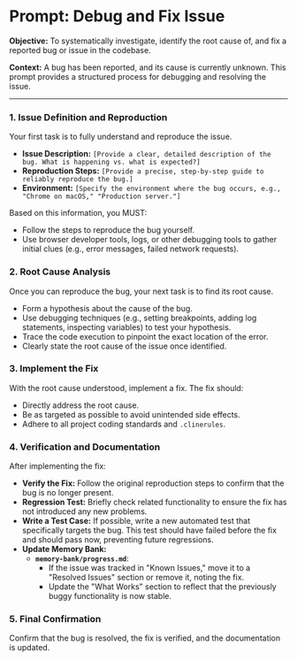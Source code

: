 # Prompt: Debug and Fix Issue

**Objective:** To systematically investigate, identify the root cause of, and fix a reported bug or issue in the codebase.

**Context:** A bug has been reported, and its cause is currently unknown. This prompt provides a structured process for debugging and resolving the issue.

---

### **1. Issue Definition and Reproduction**

Your first task is to fully understand and reproduce the issue.

-   **Issue Description:** `[Provide a clear, detailed description of the bug. What is happening vs. what is expected?]`
-   **Reproduction Steps:** `[Provide a precise, step-by-step guide to reliably reproduce the bug.]`
-   **Environment:** `[Specify the environment where the bug occurs, e.g., "Chrome on macOS," "Production server."]`

Based on this information, you MUST:
-   Follow the steps to reproduce the bug yourself.
-   Use browser developer tools, logs, or other debugging tools to gather initial clues (e.g., error messages, failed network requests).

### **2. Root Cause Analysis**

Once you can reproduce the bug, your next task is to find its root cause.
-   Form a hypothesis about the cause of the bug.
-   Use debugging techniques (e.g., setting breakpoints, adding log statements, inspecting variables) to test your hypothesis.
-   Trace the code execution to pinpoint the exact location of the error.
-   Clearly state the root cause of the issue once identified.

### **3. Implement the Fix**

With the root cause understood, implement a fix. The fix should:
-   Directly address the root cause.
-   Be as targeted as possible to avoid unintended side effects.
-   Adhere to all project coding standards and `.clinerules`.

### **4. Verification and Documentation**

After implementing the fix:
-   **Verify the Fix:** Follow the original reproduction steps to confirm that the bug is no longer present.
-   **Regression Test:** Briefly check related functionality to ensure the fix has not introduced any new problems.
-   **Write a Test Case:** If possible, write a new automated test that specifically targets the bug. This test should have failed before the fix and should pass now, preventing future regressions.
-   **Update Memory Bank:**
    -   **`memory-bank/progress.md`**:
        -   If the issue was tracked in "Known Issues," move it to a "Resolved Issues" section or remove it, noting the fix.
        -   Update the "What Works" section to reflect that the previously buggy functionality is now stable.

### **5. Final Confirmation**

Confirm that the bug is resolved, the fix is verified, and the documentation is updated.
